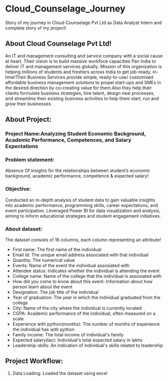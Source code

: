# Cloud_Counselage_Journey
Story of my journey in Cloud Counselage Pvt Ltd as Data Analyst Intern and complete story of my project!

## About Cloud Counselage Pvt Ltd!
An IT and management consulting and service company with a social cause at heart. Their vision is to build massive workfoce capacities Pan India to deliver IT and management services globally. Mission of this organization is helping millions of students and freshers across India to get job-ready, in-time!Their Business Services provide simple, ready-to-use/ customised affordable business management solutions to propel start-ups and SMEs in the desired direction by co-creating value for them.Also they help their clients formulate business strategies, hire talent, design new processes, and streamline their existing business activities to help them start, run and grow their businesses.

## About Project:
### Project Name:Analyzing Student Economic Background, Academic Performance, Competences, and Salary Expectations

### Problem statement: 
Absence Of insights for the relationships between student’s economic background, academic performance, competence & expected salary!

### Objective:
Conducted an in-depth analysis of student data to gain valuable insights into academic performance, programming skills, career expectations, and event participation. Leveraged Power BI for data visualization and analysis, aiming to inform educational strategies and student engagement initiatives.

### About dataset:
The dataset consists of 16 columns, each column representing an attribute!

- First name: The first name of the individual
- Email Id: The unique email address associated with that individual
- Quantity: The numerical value 
- Events: Name of the event the individual assosiated with
- Attendee status: Indicates whether the individual is attending the event
- College name: Name of the college that the individual is assosiated with
- How did you come to know about this event: Information about how person learn about the event
- Designation: The job title of the individual
- Year of graduation: The year in which the individual graduated from the college
- City: Name of the city where the individual is currently located
- CGPA: Academic performance of the individual, often measured on a scale
- Experience with python(months): The number of months of experience the individual has with python
- Family income: The total income of individual's family
- Expected salary(lac): Individual's total expected salary in lakhs
- Leadership-skills: An indication of individual's skills related to leadership

## Project Workflow:
1. Data Loading: Loaded the dataset using excel 
